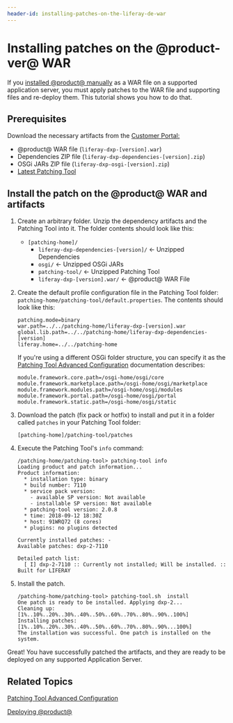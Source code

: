 ```yaml
---
header-id: installing-patches-on-the-liferay-de-war
---
```


# Installing patches on the @product-ver@ WAR

If you
[installed @product@ manually](/docs/7-1/deploy/-/knowledge_base/d/installing-liferay-manually)
as a WAR file on a supported application server, you must apply patches to the
WAR file and supporting files and re-deploy them. This tutorial shows you how to
do that.

## Prerequisites

Download the necessary artifacts from the 
[Customer Portal:](https://web.liferay.com/group/customer/dxp/downloads/7-1)

- @product@ WAR file (`liferay-dxp-[version].war`)
- Dependencies ZIP file (`liferay-dxp-dependencies-[version].zip`)
- OSGi JARs ZIP file (`liferay-dxp-osgi-[version].zip`) 
- [Latest Patching Tool](https://web.liferay.com/group/customer/dxp/downloads/digital-enterprise/patching-tool)

## Install the patch on the @product@ WAR and artifacts

1.  Create an arbitrary folder. Unzip the dependency artifacts and the 
    Patching Tool into it. The folder contents should look like this:

    - `[patching-home]/`
        - `liferay-dxp-dependencies-[version]/` &larr; Unzipped Dependencies
        - `osgi/` &larr; Unzipped OSGi JARs
        - `patching-tool/` &larr; Unzipped Patching Tool
        - `liferay-dxp-[version].war/` &larr; @product@ WAR File

2.  Create the default profile configuration file in the Patching Tool folder:
    `patching-home/patching-tool/default.properties`. The contents should look
    like this:

        patching.mode=binary
        war.path=../../patching-home/liferay-dxp-[version].war
        global.lib.path=../../patching-home/liferay-dxp-dependencies-[version]
        liferay.home=../../patching-home

    If you're using a different OSGi folder structure, you can specify it as
    the [Patching Tool Advanced Configuration](/docs/7-1/deploy/-/knowledge_base/d/patching-tool-advanced-configuration)
    documentation describes: 
	
        module.framework.core.path=/osgi-home/osgi/core
        module.framework.marketplace.path=/osgi-home/osgi/marketplace
        module.framework.modules.path=/osgi-home/osgi/modules
        module.framework.portal.path=/osgi-home/osgi/portal
        module.framework.static.path=/osgi-home/osgi/static	

3.  Download the patch (fix pack or hotfix) to install and put it in a folder 
    called `patches` in your Patching Tool folder:

        [patching-home]/patching-tool/patches 

4.  Execute the Patching Tool's `info` command:

        /patching-home/patching-tool> patching-tool info
        Loading product and patch information...
        Product information:
          * installation type: binary
          * build number: 7110
          * service pack version:
            - available SP version: Not available
            - installable SP version: Not available
          * patching-tool version: 2.0.8
          * time: 2018-09-12 18:30Z
          * host: 91WRQ72 (8 cores)
          * plugins: no plugins detected

        Currently installed patches: -
        Available patches: dxp-2-7110

        Detailed patch list:
          [ I] dxp-2-7110 :: Currently not installed; Will be installed. :: Built for LIFERAY

5.  Install the patch. 

        /patching-home/patching-tool> patching-tool.sh  install
        One patch is ready to be installed. Applying dxp-2...
        Cleaning up: [1%..10%..20%..30%..40%..50%..60%..70%..80%..90%..100%]
        Installing patches: [1%..10%..20%..30%..40%..50%..60%..70%..80%..90%...100%]
        The installation was successful. One patch is installed on the system.

Great! You have successfully patched the artifacts, and they are ready to be
deployed on any supported Application Server.

## Related Topics

[Patching Tool Advanced Configuration](/docs/7-1/deploy/-/knowledge_base/d/patching-tool-advanced-configuration)

[Deploying @product@](/docs/7-1/deploy/-/knowledge_base/d/deploying-product)
